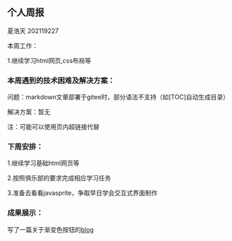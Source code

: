 ## 个人周报

夏浩天 202119227

本周工作：

1.继续学习html网页,css布局等

### 本周遇到的技术困难及解决方案：

问题：markdown文章部署于gitee时，部分语法不支持（如[TOC]自动生成目录）

解决方案：暂无

注：可能可以使用页内超链接代替

### 下周安排：

1.继续学习基础html网页等

2.按照俱乐部的要求完成相应学习任务

3.准备去看看javasprite，争取早日学会交互式界面制作

### 成果展示：

写了一篇关于渐变色按钮的[blog](http://adysloud.gitee.io/adysloud.github.io/2022/03/18/%E7%BD%91%E9%A1%B5%E6%8C%89%E9%92%AE%E6%BB%91%E5%8A%A8%E5%8F%98%E8%89%B2%E4%B8%8E%E6%8C%89%E9%92%AE%E5%85%89%E5%BD%B1%E6%95%88%E6%9E%9C%E7%9A%84%E5%AE%9E%E7%8E%B0/)

